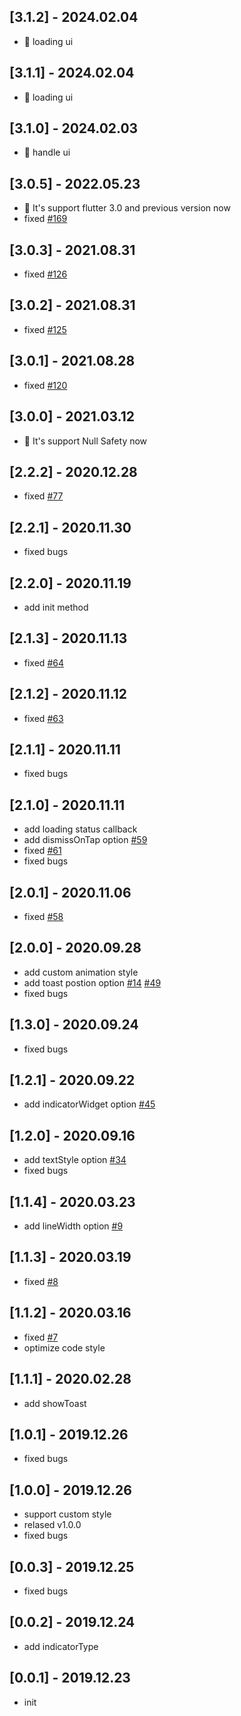 ## [3.1.2] - 2024.02.04

* 🎉 loading ui

## [3.1.1] - 2024.02.04

* 🎉 loading ui

## [3.1.0] - 2024.02.03

* 🎉 handle ui

## [3.0.5] - 2022.05.23

* 🎉 It's support flutter 3.0 and previous version now 
* fixed [#169](https://github.com/nslogx/flutter_easyloading/issues/169)

## [3.0.3] - 2021.08.31

* fixed [#126](https://github.com/nslogx/flutter_easyloading/issues/126)
## [3.0.2] - 2021.08.31

* fixed [#125](https://github.com/nslogx/flutter_easyloading/issues/125)

## [3.0.1] - 2021.08.28

* fixed [#120](https://github.com/nslogx/flutter_easyloading/issues/120)

## [3.0.0] - 2021.03.12

* 🎉 It's support Null Safety now 

## [2.2.2] - 2020.12.28

* fixed [#77](https://github.com/nslogx/flutter_easyloading/issues/77)

## [2.2.1] - 2020.11.30

* fixed bugs
## [2.2.0] - 2020.11.19

* add init method

## [2.1.3] - 2020.11.13

* fixed [#64](https://github.com/nslogx/flutter_easyloading/issues/64)

## [2.1.2] - 2020.11.12

* fixed [#63](https://github.com/nslogx/flutter_easyloading/issues/63)

## [2.1.1] - 2020.11.11

* fixed bugs

## [2.1.0] - 2020.11.11

* add loading status callback
* add dismissOnTap option [#59](https://github.com/nslogx/flutter_easyloading/issues/59)
* fixed [#61](https://github.com/nslogx/flutter_easyloading/issues/61)
* fixed bugs

## [2.0.1] - 2020.11.06

* fixed [#58](https://github.com/nslogx/flutter_easyloading/issues/58)

## [2.0.0] - 2020.09.28

* add custom animation style
* add toast postion option [#14](https://github.com/nslogx/flutter_easyloading/issues/14) [#49](https://github.com/nslogx/flutter_easyloading/issues/49)
* fixed bugs

## [1.3.0] - 2020.09.24

* fixed bugs

## [1.2.1] - 2020.09.22

* add indicatorWidget option [#45](https://github.com/nslogx/flutter_easyloading/issues/45)

## [1.2.0] - 2020.09.16

* add textStyle option [#34](https://github.com/nslogx/flutter_easyloading/issues/34)
* fixed bugs

## [1.1.4] - 2020.03.23

* add lineWidth option [#9](https://github.com/nslogx/flutter_easyloading/issues/9)

## [1.1.3] - 2020.03.19

* fixed [#8](https://github.com/nslogx/flutter_easyloading/issues/8)

## [1.1.2] - 2020.03.16

* fixed [#7](https://github.com/nslogx/flutter_easyloading/issues/7)
* optimize code style

## [1.1.1] - 2020.02.28

* add showToast

## [1.0.1] - 2019.12.26

* fixed bugs

## [1.0.0] - 2019.12.26

* support custom style
* relased v1.0.0
* fixed bugs

## [0.0.3] - 2019.12.25

* fixed bugs

## [0.0.2] - 2019.12.24

* add indicatorType

## [0.0.1] - 2019.12.23

* init
